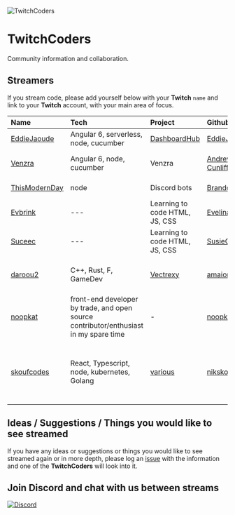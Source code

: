 ![TwitchCoders](https://user-images.githubusercontent.com/773633/38883696-9f58e3d8-4265-11e8-9d86-3fc1aec84bdb.jpg)


# TwitchCoders

Community information and collaboration.

## Streamers

If you stream code, please add yourself below with your **Twitch** `name` and link to your **Twitch** account, with your main area of focus.

| Name | Tech| Project | Github | When |
| :--- | :--- | :--- | :--- | :--- |
| [EddieJaoude](https://twitch.tv/eddiejaoude) | Angular 6, serverless, node, cucumber | [DashboardHub](https://github.com/DashboardHub/PipelineDashboard) | [EddieJaoude](https://github.com/eddiejaoude) | Mon & Fri 530pm BST |
| [Venzra](https://twitch.tv/venzra) | Angular 6, node, cucumber | Venzra | [Andrew-Cunliffe](https://github.com/Andrew-Cunliffe) | Week days 9pm BST week days |
| [ThisModernDay](https://twitch.tv/thismodernday) | node | Discord bots | [BrandonLeffew](https://github.com/BrandonLeffew) | Sunday 2-6pm EST |
| [Evbrink](https://twitch.tv/evbrink) | --- | Learning to code HTML, JS, CSS | [EvelinaBrink](https://github.com/Evelinabrink) | Late CET |
| [Suceec](https://twitch.tv/suceec) | --- | Learning to code HTML, JS, CSS | [SusieCee](https://github.com/susiecee) | ??? |
| [daroou2](https://www.twitch.tv/daroou2) |  C++, Rust, F, GameDev | [Vectrexy](https://github.com/amaiorano/vectrexy) | [amaiorano](https://github.com/amaiorano) | Monday and Wednesday nights at 9 pm EST |
| [noopkat](https://www.twitch.tv/noopkat) | front-end developer by trade, and open source contributor/enthusiast in my spare time | - | [noopkat](https://github.com/noopkat) | Sundays, approximately 11am EST |
| [skoufcodes](https://www.twitch.tv/skoufcodes) | React, Typescript, node, kubernetes, Golang | [various](https://github.com/Niksko?tab=repositories) | [niksko](https://github.com/niksko) | 9am AEST on Saturday and Sunday mornings; 8pm AEST some weekdays | 

## Ideas / Suggestions / Things you would like to see streamed

If you have any ideas or suggestions or things you would like to see streamed again or in more depth, please log an [issue](https://github.com/TwitchCoders/twitchcoders.github.io/issues) with the information and one of the **TwitchCoders** will look into it.

## Join Discord and chat with us between streams

[![Discord](https://user-images.githubusercontent.com/624760/38853439-239a9228-4215-11e8-93ee-ff5aa66e6ee8.png)](https://discord.gg/jVwPDFd)
